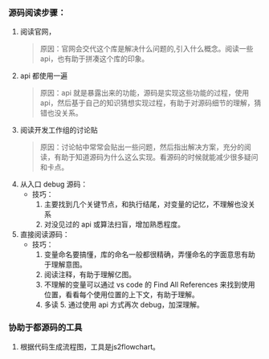 ### 源码阅读步骤：

1. 阅读官网，
   > 原因：官网会交代这个库是解决什么问题的,引入什么概念。阅读一些 api，也有助于拼凑这个库的印象。
2. api 都使用一遍
   > 原因：api 就是暴露出来的功能，源码是实现这些功能的过程，使用 api，然后基于自己的知识猜想实现过程，有助于对源码细节的理解，猜错也没关系。
3. 阅读开发工作组的讨论贴
   > 原因：讨论帖中常常会贴出一些问题，然后指出解决方案，充分的阅读，有助于知道源码为什么这么实现。看源码的时候就能减少很多疑问和卡点。
4. 从入口 debug 源码：
   - 技巧：
     1. 主要找到几个关键节点，和执行结尾，对变量的记忆，不理解也没关系
     2. 对没见过的 api 或算法扫盲，增加熟悉程度。
5. 直接阅读源码：
   - 技巧：
     1. 变量命名要搞懂，库的命名一般都很精确，弄懂命名的字面意思有助于理解意图。
     2. 阅读注释，有助于理解亿图。
     3. 不理解的变量可以通过 vs code 的 Find All References 来找到使用位置，看看每个使用位置的上下文，有助于理解。
     4. 多读 5. 通过使用 api 方式再次 debug，加深理解。

### 协助于都源码的工具
1. 根据代码生成流程图，工具是js2flowchart。
